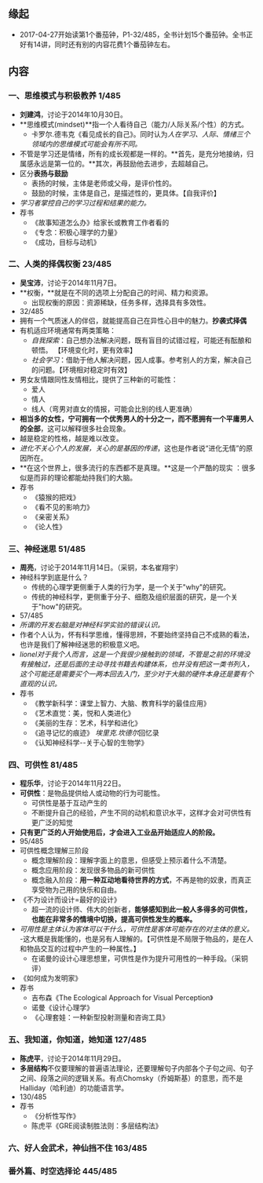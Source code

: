 ##  缘起
+ 2017-04-27开始读第1个番茄钟，P1-32/485，全书计划15个番茄钟。全书正好有14讲，同时还有别的内容花费1个番茄钟左右。

##  内容
###  一、思维模式与积极教养 1/485
+ **刘建鸿**，讨论于2014年10月30日。
+ **思维模式(mindset)**指一个人看待自己（能力/人际关系/个性）的方式。
	+ 卡罗尔.德韦克《看见成长的自己》。同时认为*人在学习、人际、情绪三个领域内的思维模式可能会有所不同。*
+ 不管是学习还是情绪，所有的成长观都是一样的。**首先，是充分地接纳，归属感永远是第一位的。**其次，再鼓励他去进步，去超越自己。
+ 区分**表扬与鼓励**
	+ 表扬的时候，主体是老师或父母，是评价性的。
	+ 鼓励的时候，主体是自己，是描述性的，更具体。【自我评价】
+ *学习者掌控自己的学习过程和结果的能力。*
+ 荐书
	+ 《故事知道怎么办》给家长或教育工作者看的
	+ 《专念：积极心理学的力量》
	+ 《成功，目标与动机》

###  二、人类的择偶权衡  23/485
+ **吴宝沛**，讨论于2014年11月7日。
+ **权衡，**就是在不同的选项上分配自己的时间、精力和资源。
	+ 出现权衡的原因：资源稀缺，任务多样，选择具有多效性。
+ 32/485
+ 拥有一个气质迷人的伴侣，就能提高自己在异性心目中的魅力。**抄袭式择偶**
+ 有机适应环境通常有两类策略：
	+ *自我探索*：自己想办法解决问题，既有盲目的试错过程，可能还有酝酿和顿悟。 【环境变化时，更有效率】
	+ *社会学习*：借助于他人解决问题，因人成事。参考别人的方案，解决自己的问题。【环境相对稳定时有效】
+ 男女友情跟同性友情相比，提供了三种新的可能性：
	+ 爱人
	+ 情人
	+ 线人（弯男对直女的情报，可能会比别的线人更准确）	
+ **相当多的女性，宁可拥有一个优秀男人的十分之一，而不愿拥有一个平庸男人的全部**，这可以解释很多社会现象。
+ 越是稳定的性格，越是难以改变。
+ *进化不关心个人的发展，关心的是基因的传递*，这也是作者说“进化无情”的原因所在。
+ **在这个世界上，很多流行的东西都不是真理。**这是一个严酷的现实 ：很多似是而非的理论都能劫持我们的大脑。
+ 荐书
	+ 《猿猴的把戏》
	+ 《看不见的影响力》
	+ 《亲密关系》
	+ 《论人性》  

###  三、神经迷思  51/485
+ **周亮**，讨论于2014年11月14日。（采铜，本名崔翔宇）
+ 神经科学到底是什么？
    + 传统的心理学更侧重于人类的行为学，是一个关于"why"的研究。
    + 传统的神经科学，更侧重于分子、细胞及组织层面的研究，是一个关于"how"的研究。
+ 57/485
+ *所谓的开发右脑是对神经科学实验的错误认识。*
+ 作者个人认为，怀有科学思维，懂得思辨，不要始终坚持自己不成熟的看法，也许是我们了解神经迷思的积极意义吧。
+ *lionel对于我个人而言，这是一个我很少接触到的领域，不管是之前的环境没有接触过，还是后面的主动寻找书籍去构建体系，也并没有把这一类书列入，这个可能还是需要买个一两本回去入门，至少对于大脑的硬件本身还是要有个直观的认识。*
+ 荐书
	+ 《教学新科学：课堂上智力、大脑、教育科学的最佳应用》
	+ 《艺术直觉：美，悦和人类进化》
	+ 《美丽的生存：艺术，科学和进化》
	+ 《追寻记忆的痕迹》 *埃里克.坎德尔*回忆录
	+ 《认知神经科学--关于心智的生物学》

###  四、可供性  81/485
+ **程乐华**，讨论于2014年11月22日。
+ **可供性**：是物品提供给人或动物的行为可能性。
	+ 可供性是基于互动产生的
	+ 不断提升自己的经验，产生不同的动机和意识水平，这样才会对可供性有更广泛的知觉
+ **只有更广泛的人开始使用后，才会进入工业品开始适应人的阶段。**
+ 95/485
+ 可供性概念理解三阶段
	+ 概念理解阶段：理解字面上的意思，但感受上预示着什么不清楚。
	+ 概念应用阶段：发现很多物品的新可供性
	+ 概念融入阶段：**用一种互动地看待世界的方式**，不再是物的奴隶，而真正享受物为己用的快乐和自由。
+ 《不为设计而设计=最好的设计》
	+ 超一流的设计师、伟大的创新者，**能够感知到此一般人多得多的可供性，也能在非常多的情境中切换，提高可供性发生的概率。**
+ *可用性是主体认为客体可以干什么，可供性是客体可能存在的对主体的意义。* -这大概是我能懂的，也是另有人理解的。【可供性是不局限于物品的，是在人和物品交互的过程中产生的一种属性。】
	+ 在诺曼的设计心理思想里，可供性是作为提升可用性的一种手段。（采铜评）
+ 《如何成为发明家》
+ 荐书
	+ 吉布森《The Ecological Approach for Visual Perception》
	+ 诺曼《设计心理学》
	+ 《心理套娃：一种新型投射测量和咨询工具》

###  五、我知道，你知道，她知道  127/485
+ **陈虎平**，讨论于2014年11月29日。
+ **多层结构**不仅要理解的普遍语法理论，还要理解句子内部各个子句之间、句子之间、段落之间的逻辑关系。有点Chomsky（乔姆斯基）的意思，而不是Halliday（哈利迪）的功能语言学。
+ 130/485
+ 荐书
	+ 《分析性写作》
	+ 陈虎平《GRE阅读制胜法则：多层结构法》

###  六、好人会武术，神仙挡不住  163/485

###  番外篇、时空选择论  445/485